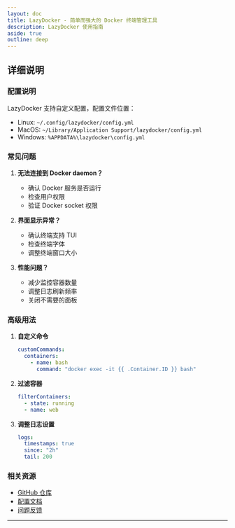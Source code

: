 ```yaml
---
layout: doc
title: LazyDocker - 简单而强大的 Docker 终端管理工具
description: LazyDocker 使用指南
aside: true
outline: deep
---
```


<LazyDockerGuide />

## 详细说明

### 配置说明

LazyDocker 支持自定义配置，配置文件位置：
- Linux: `~/.config/lazydocker/config.yml`
- MacOS: `~/Library/Application Support/lazydocker/config.yml`
- Windows: `%APPDATA%\lazydocker\config.yml`

### 常见问题

1. **无法连接到 Docker daemon？**
   - 确认 Docker 服务是否运行
   - 检查用户权限
   - 验证 Docker socket 权限

2. **界面显示异常？**
   - 确认终端支持 TUI
   - 检查终端字体
   - 调整终端窗口大小

3. **性能问题？**
   - 减少监控容器数量
   - 调整日志刷新频率
   - 关闭不需要的面板

### 高级用法

1. **自定义命令**
   ```yaml
   customCommands:
     containers:
       - name: bash
         command: "docker exec -it {{ .Container.ID }} bash"
   ```

2. **过滤容器**
   ```yaml
   filterContainers:
     - state: running
     - name: web
   ```

3. **调整日志设置**
   ```yaml
   logs:
     timestamps: true
     since: "2h"
     tail: 200
   ```

### 相关资源

- [GitHub 仓库](https://github.com/jesseduffield/lazydocker)
- [配置文档](https://github.com/jesseduffield/lazydocker/blob/master/docs/Config.md)
- [问题反馈](https://github.com/jesseduffield/lazydocker/issues)

--- 

